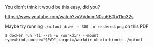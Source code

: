You didn't think it would be this easy, did you?

https://www.youtube.com/watch?v=VVdmmN0su6E#t=11m32s

Maybe try running `./mutool draw -r 300 -o rendered.png` on this PDF

```
$ docker run -ti --rm -w /workdir/ --mount type=bind,source="$PWD",target=/workdir ubuntu:bionic ./mutool 
```
